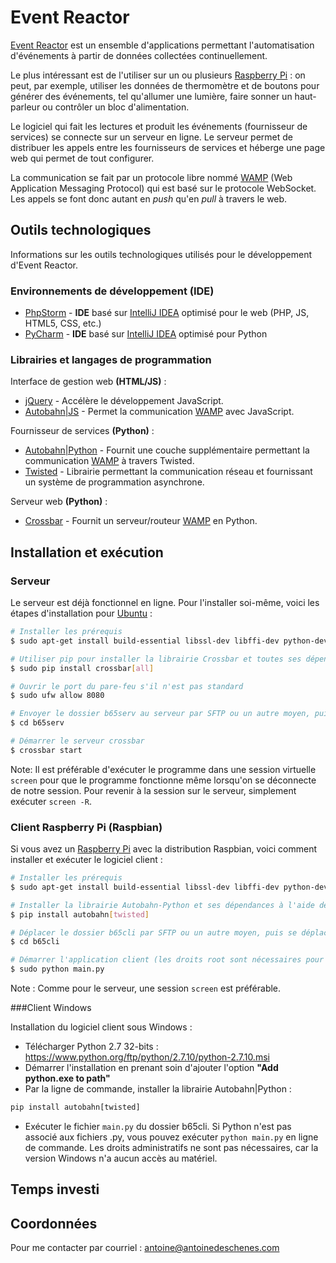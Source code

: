 ﻿Event Reactor
=============

[Event Reactor] est un ensemble d'applications permettant l'automatisation d'événements à partir de données collectées continuellement.

Le plus intéressant est de l'utiliser sur un ou plusieurs [Raspberry Pi] : on peut, par exemple, utiliser les données de thermomètre et de boutons pour générer des événements, tel qu'allumer une lumière, faire sonner un haut-parleur ou contrôler un bloc d'alimentation.

Le logiciel qui fait les lectures et produit les événements (fournisseur de services) se connecte sur un serveur en ligne. Le serveur permet de distribuer les appels entre les fournisseurs de services et héberge une page web qui permet de tout configurer.

La communication se fait par un protocole libre nommé [WAMP] (Web Application Messaging Protocol) qui est basé sur le protocole WebSocket. Les appels se font donc autant en _push_ qu'en _pull_ à travers le web.

Outils technologiques
---------------------
Informations sur les outils technologiques utilisés pour le développement d'Event Reactor.

### Environnements de développement (**IDE**)
 - [PhpStorm] - **IDE** basé sur [IntelliJ IDEA] optimisé pour le web (PHP, JS, HTML5, CSS, etc.)
 - [PyCharm] - **IDE** basé sur [IntelliJ IDEA] optimisé pour Python


### Librairies et langages de programmation

Interface de gestion web __(HTML/JS)__ :

 - [jQuery] - Accélère le développement JavaScript.
 - [Autobahn|JS] - Permet la communication [WAMP] avec JavaScript.

Fournisseur de services __(Python)__ :

 - [Autobahn|Python] - Fournit une couche supplémentaire permettant la communication [WAMP] à travers Twisted.
 - [Twisted] - Librairie permettant la communication réseau et fournissant un système de programmation asynchrone.

Serveur web __(Python)__ :

 - [Crossbar] - Fournit un serveur/routeur [WAMP] en Python.

Installation et exécution
-------------------------
### Serveur

Le serveur est déjà fonctionnel en ligne. Pour l'installer soi-même, voici les étapes d'installation pour [Ubuntu] :

```sh 
# Installer les prérequis
$ sudo apt-get install build-essential libssl-dev libffi-dev python-dev python-pip

# Utiliser pip pour installer la librairie Crossbar et toutes ses dépendances 
$ sudo pip install crossbar[all]

# Ouvrir le port du pare-feu s'il n'est pas standard
$ sudo ufw allow 8080

# Envoyer le dossier b65serv au serveur par SFTP ou un autre moyen, puis se déplacer dans le dossier
$ cd b65serv

# Démarrer le serveur crossbar
$ crossbar start
```

Note: Il est préférable d'exécuter le programme dans une session virtuelle `screen` pour que le programme fonctionne même lorsqu'on se déconnecte de notre session. Pour revenir à la session sur le  serveur, simplement exécuter `screen -R`.

### Client Raspberry Pi (Raspbian)

Si vous avez un [Raspberry Pi] avec la distribution Raspbian, voici comment installer et exécuter le logiciel client :

```sh
# Installer les prérequis 
$ sudo apt-get install build-essential libssl-dev libffi-dev python-dev python-pip libi2c-dev i2c-tools

# Installer la librairie Autobahn-Python et ses dépendances à l'aide de pip
$ pip install autobahn[twisted]

# Déplacer le dossier b65cli par SFTP ou un autre moyen, puis se déplacer dans le dossier
$ cd b65cli

# Démarrer l'application client (les droits root sont nécessaires pour avoir accès au matériel)
$ sudo python main.py
```
Note : Comme pour le serveur, une session `screen` est préférable.

###Client Windows

Installation du logiciel client sous Windows :

 - Télécharger Python 2.7 32-bits : https://www.python.org/ftp/python/2.7.10/python-2.7.10.msi
 - Démarrer l'installation en prenant soin d'ajouter l'option **"Add python.exe to path"**
 - Par la ligne de commande, installer la librairie Autobahn|Python : 

```cmd
pip install autobahn[twisted]
```

 - Exécuter le fichier `main.py` du dossier b65cli. Si Python n'est pas associé aux fichiers .py, vous pouvez exécuter `python main.py` en ligne de commande. Les droits administratifs ne sont pas nécessaires, car la version Windows n'a aucun accès au matériel. 

Temps investi
-------------


Coordonnées
-----------
Pour me contacter par courriel : antoine@antoinedeschenes.com


<!-- Sites en références -->

[Event Reactor]:https://bitbucket.org/antoinedeschenes/eventreactor

[Crossbar]:http://crossbar.io/
[WAMP]:http://wamp.ws/
[Autobahn|JS]:http://autobahn.ws/js/
[jQuery]:https://jquery.com/
[Autobahn|Python]:http://autobahn.ws/python/
[Twisted]:https://twistedmatrix.com/

[IntelliJ IDEA]:https://www.jetbrains.com/idea/
[PhpStorm]:https://www.jetbrains.com/phpstorm/
[PyCharm]:https://www.jetbrains.com/pycharm/

[Ubuntu]:http://www.ubuntu.com
[Raspberry Pi]:https://www.raspberrypi.org/